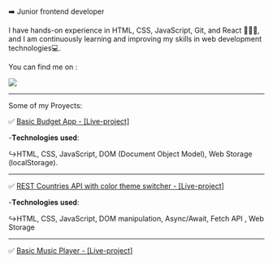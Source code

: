 ➡️ Junior frontend developer

I have hands-on experience in HTML, CSS, JavaScript, Git, and React 🧑🏻‍💻, and I am continuously learning and improving my skills in web development technologies💻.

You can find me on :

<a href="https://www.linkedin.com/in/adrian-donate-96b993217/">
<img src="https://img.shields.io/badge/LinkedIn-0077B5?style=for-the-badge&logo=linkedin&logoColor=white"></img>
</a>


<hr>

Some of my Proyects:

✅ <a href='https://dfadrian.github.io/BudgetApp/'>Basic Budget App - [Live-project]</a> 

 -𝐓𝐞𝐜𝐡𝐧𝐨𝐥𝐨𝐠𝐢𝐞𝐬 𝐮𝐬𝐞𝐝:
 
 ↪HTML, CSS, JavaScript, DOM (Document Object Model), Web Storage (localStorage).
 
  
  
  <hr>

 ✅ <a href="https://dfadrian.github.io/findCountries/">REST Countries API with color theme switcher - [Live-project]</a>
 
  -𝐓𝐞𝐜𝐡𝐧𝐨𝐥𝐨𝐠𝐢𝐞𝐬 𝐮𝐬𝐞𝐝:
  
  ↪HTML, CSS, JavaScript, DOM manipulation, Async/Await, Fetch API , Web Storage
  
  
  <hr>
  
  ✅ <a href='https://dfadrian.github.io/music-player/'>Basic Music Player - [Live-project]</a> 
